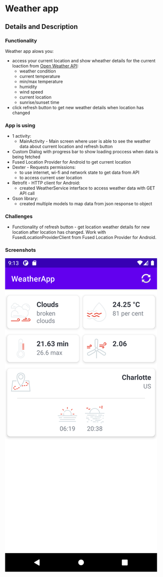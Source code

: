 # Weather app
## Details and Description
### Functionality
Weather app alows you:
* access your current location and show wheather details for the current loaction from [Open Weather API](https://openweathermap.org/):
    * weather condition
    * current temperature
    * min/max temperature
    * humidity
    * wind speed
    * current location
    * sunrise/sunset time
* click refresh button to get new weather details when location has changed

### App is using
* 1 activity: 
    * MainActivity - Main screen where user is able to see the weather data about current location and refresh button
* Custom Dialog with progress bar to show loading proccess when data is being fetched
* Fused Location Provider for Android to get current location
* Dexter - Requests permissions:
    * to use internet, wi-fi and network state to get data from API
    * to access current user location
* Retrofit - HTTP client for Android:
    * created WeatherService interface to access weather data with GET API call
* Gson library:
    * created multiple models to map data from json response to object

### Challenges

* Functionality of refresh button - get location weather details for new location after location has changed. Work with FusedLocationProviderClient from Fused Location Provider for Android.

### Screenshots
![main screen](img/main_screen.png)


